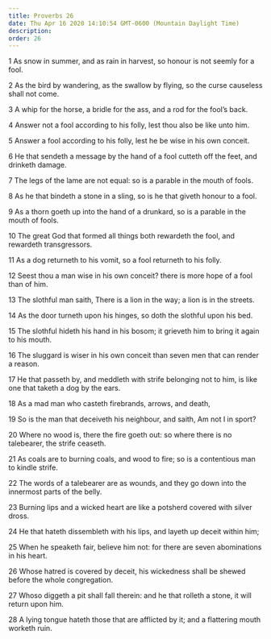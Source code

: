 ```yaml
---
title: Proverbs 26
date: Thu Apr 16 2020 14:10:54 GMT-0600 (Mountain Daylight Time)
description: 
order: 26
---
```


<p>
  1 As snow in summer, and as rain in harvest, so honour is not seemly for a
  fool.
</p>
<p>
  2 As the bird by wandering, as the swallow by flying, so the curse causeless
  shall not come.
</p>
<p>
  3 A whip for the horse, a bridle for the ass, and a rod for the fool&#x2019;s
  back.
</p>
<p>
  4 Answer not a fool according to his folly, lest thou also be like unto him.
</p>
<p>
  5 Answer a fool according to his folly, lest he be wise in his own conceit.
</p>
<p>
  6 He that sendeth a message by the hand of a fool cutteth off the feet, and
  drinketh damage.
</p>
<p>
  7 The legs of the lame are not equal: so is a parable in the mouth of fools.
</p>
<p>
  8 As he that bindeth a stone in a sling, so is he that giveth honour to a
  fool.
</p>
<p>
  9 As a thorn goeth up into the hand of a drunkard, so is a parable in the
  mouth of fools.
</p>
<p>
  10 The great God that formed all things both rewardeth the fool, and rewardeth
  transgressors.
</p>
<p>11 As a dog returneth to his vomit, so a fool returneth to his folly.</p>
<p>
  12 Seest thou a man wise in his own conceit? there is more hope of a fool than
  of him.
</p>
<p>
  13 The slothful man saith, There is a lion in the way; a lion is in the
  streets.
</p>
<p>
  14 As the door turneth upon his hinges, so doth the slothful upon his bed.
</p>
<p>
  15 The slothful hideth his hand in his bosom; it grieveth him to bring it
  again to his mouth.
</p>
<p>
  16 The sluggard is wiser in his own conceit than seven men that can render a
  reason.
</p>
<p>
  17 He that passeth by, and meddleth with strife belonging not to him, is like
  one that taketh a dog by the ears.
</p>
<p>18 As a mad man who casteth firebrands, arrows, and death,</p>
<p>
  19 So is the man that deceiveth his neighbour, and saith, Am not I in sport?
</p>
<p>
  20 Where no wood is, there the fire goeth out: so where there is no
  talebearer, the strife ceaseth.
</p>
<p>
  21 As coals are to burning coals, and wood to fire; so is a contentious man to
  kindle strife.
</p>
<p>
  22 The words of a talebearer are as wounds, and they go down into the
  innermost parts of the belly.
</p>
<p>
  23 Burning lips and a wicked heart are like a potsherd covered with silver
  dross.
</p>
<p>
  24 He that hateth dissembleth with his lips, and layeth up deceit within him;
</p>
<p>
  25 When he speaketh fair, believe him not: for there are seven abominations in
  his heart.
</p>
<p>
  26 Whose hatred is covered by deceit, his wickedness shall be shewed before
  the whole congregation.
</p>
<p>
  27 Whoso diggeth a pit shall fall therein: and he that rolleth a stone, it
  will return upon him.
</p>
<span></span>
<p>
  28 A lying tongue hateth those that are afflicted by it; and a flattering
  mouth worketh ruin.
</p>
